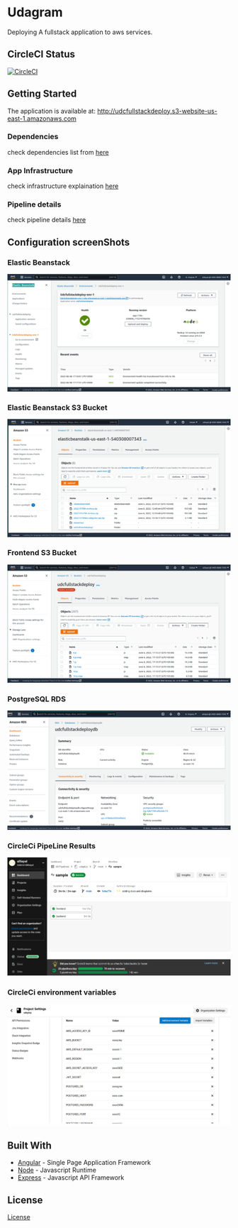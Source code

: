 # Udagram

Deploying A fullstack application to aws services.

## CircleCI Status
[![CircleCI](https://circleci.com/gh/al5ayal/udeploy.svg?style=svg&circle-token=b0b8ff771207ae5baa44503c91da594be2714040)](http://udcfullstackdeploy.s3-website-us-east-1.amazonaws.com)
## Getting Started
The application is available at:
http://udcfullstackdeploy.s3-website-us-east-1.amazonaws.com

### Dependencies

check dependencies list from [here](docs/dependencies.md)

### App Infrastructure

check infrastructure explaination [here](docs/infrastructure.md)

### Pipeline details

check pipeline details [here](docs/pipeline.md)

## Configuration screenShots

### Elastic Beanstack

![EB_ENV](docs/screenshots/EB_env.png)

### Elastic Beanstack S3 Bucket

![S3_EB](docs/screenshots/S3_EB_bucket.png)

### Frontend S3 Bucket

![S3_FRONTEND](docs/screenshots/S3_frontend_bucket.png)

### PostgreSQL RDS

![RDS](docs/screenshots/rds.png)

### CircleCi PipeLine Results

![PipeLine](docs/screenshots/circleci_pipline.png)

### CircleCi environment variables

![CircleCi](docs/screenshots/circleci_secrets.png)

## Built With

- [Angular](https://angular.io/) - Single Page Application Framework
- [Node](https://nodejs.org) - Javascript Runtime
- [Express](https://expressjs.com/) - Javascript API Framework

## License

[License](LICENSE.txt)
